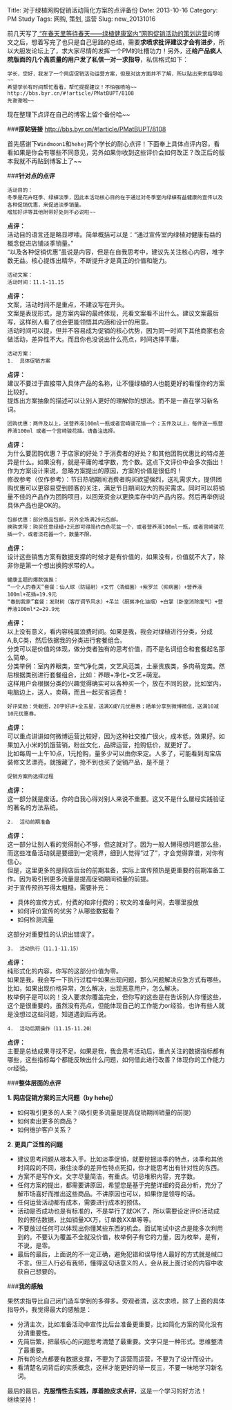 Title: 对于绿植网购促销活动简化方案的点评备份
Date: 2013-10-16
Category: PM Study
Tags: 网购, 策划, 运营
Slug: new_20131016



前几天写了[ “在春天里等待春天——绿植健康室内”网购促销活动的策划运营](http://linliuzi.github.io/pages/2013/10/13/new_20131013.html)的博文之后，想着写完了也只是自己思路的总结，需要**求喷求批评建议才会有进步**，所以大胆发论坛上了，求大家尽情的发挥一个PM的吐槽功力！另外，还**给产品疯人院版面的几个高质量的用户发了私信一对一求指导**，私信格式如下：

	学长，您好，我发了一个网店促销活动运营方案，但是对这方面并不了解，所以贴出来求指导哈~~ 
	希望学长有时间帮忙看看，帮忙提提建议！不怕强喷哈~~ 
	http://bbs.byr.cn/#!article/PMatBUPT/8108 
	先谢谢啦~~ 

现在整理下点评在自己的博客上留个备份哈~~

###**原帖链接**
<http://bbs.byr.cn/#!article/PMatBUPT/8108>  

首先感谢下`Windmoon1`和`hehej`两个学长的耐心点评！下面奉上具体点评内容，看看如果是你会有哪些不同意见，另外如果你收到这些评价会如何改正？改正后的版本我就不再贴到博客上了~~  

###**针对点的点评**

	活动目的：
	冬季是花卉旺季、绿植淡季，因此本活动核心目的在于通过对冬季室内绿植有益健康的宣传以及各种促销优惠，来促进淡季销量。
	增加好评等其他附带好处则不必说啦~~

**点评：**  
活动目的语言还是略显啰嗦。简单概括可以是：“通过宣传室内绿植对健康有益的概念促进店铺淡季销量。”  
 “以及各种促销优惠”虽说是内容，但是在自我思考中，建议先关注核心内容，堆字数无益。核心提炼出精华，不断提升才是真正的价值和能力。

	活动文案：  
	活动时间：11.1-11.15

**点评：**  
文案，活动时间不是重点，不建议写在开头。  
文案是表现形式，是方案内容的最终体现，光看文案看不出什么。建议文案最后写，这样别人看了也会更能领悟其内涵和设计的用意。  
活动时间可以提，但并不容易成为促销的核心优势，因为同一时间下其他商家也会做活动，差异性不大。而且你也没说出什么亮点，时间选择平庸。

	活动方案： 
	1.	具体促销方案  

**点评：**  
建议不要过于直接带入具体产品的名称，让不懂绿植的人也能更好的看懂你的方案比较好。  
提炼出方案抽象的描述可以让别人更好的理解你的想法。而不是一直在学习新名词。

	团购优惠：两件及以上，送营养液100ml一瓶或者宫崎骏花插一个；五件及以上，每件送一瓶营养液100ml 或者一个宫崎骏花插。请备注选择。
	
**点评：**  
为什么要团购优惠？于店家的好处？于消费者的好处？和其他团购优惠比的特点差异是什么。如果没有，就是平庸的堆字数，充个数。这点下文评价中会多次指出！  
作为方案设计来说，忽略方案提出的原因，方案的价值是很低的！  
修改参考（仅作参考）：节日热销期间消费者购买欲望强烈，送礼需求大，提供团购优惠可以更容易受到顾客的关注，满足节日期间较大的购买需求。同时可以将销量不佳的产品作为团购项目，以回笼资金以更换库存中的产品内容。然后再举例说具体产品也是OK的。

	包邮优惠：部分商品包邮，另外全场满29元包邮。  
	换购求带：购买任意绿植+2元即可得简约白色花盆一个，或者营养液100ml一瓶，或者宫崎骏花插一个，或者浇花器一个，数量不限。

**点评：**  
设计这些销售方案有数据支撑的时候才是有价值的，如果没有，价值就不大了，除非你是第一个想出换购求带的人。

	健康主题的爆款强推：  
	“一个人的春天”套餐：仙人球（防辐射）+文竹（清细菌）+紫罗兰（抑病菌）+营养液100ml+花插=19.9元
	“春到我家”套餐：发财树（客厅调节风水）+吊兰（厨房净化油烟）+白掌（卧室消除废气）+营养液100ml*2=29.9元  

**点评：**  
以上没有意义，看内容纯属浪费时间。如果是我，我会对绿植进行分类，分成A,B,C类，然后依据我的分类进行套餐组合。  
分类可以是价值的体现，做分类者独有的思考价值，而不是名词组合和套餐起名那么简单。  
分类举例：室内养眼类，空气净化类，文艺风范类，土豪贵族类，多肉萌宠类。然后根据类别进行套餐组合，比如：养眼+净化+文艺+萌宠。  
这样用户会根据分类的兴趣觉得确实可以各种买一个，放在不同的放，比如室内，电脑边上，送人，卖萌，而且一起买省运费！  

	好评奖励：凭截图，20字好评+全五星，送满X减Y元优惠券；晒单分享到微博微信，送满10减10元优惠券。

**点评：**  
可以重点讲讲如何微博运营比较好，因为这种社交推广很火，成本低，效果好。如果加入小米的饥饿营销，粉丝文化，品牌运营，抢购低价，就更好了。  
比如每周一上午10点，1元抢购，量多少可以由你来定。人多了，可能看到淘宝店装修文艺漂亮，就搜藏了，抢不到也买了促销产品，是不是？

	促销方案的选择过程

**点评：**  
这一部分就是废话。你的自我心得对别人来说不重要。这又不是什么屡经实践验证的著名的方法系统。

	2.	活动前期准备

**点评：**  
这一部分让别人看的觉得耐心不够，但这就对了。因为一般人懒得想问题那么些，而这些准备活动就是要细到一定境界，细到人觉得“过了”，才会觉得靠谱，对你有信心。  
但是，这里更多的是网店后台的前期准备，实际上宣传预热是更重要的前期准备工作。因为吸引到更多流量是提高促销期间销量的前提。  
对于宣传预热写得太粗糙，需要补充：  

* 具体的宣传方式，付费的和非付费的；软文的准备时间，去哪里投放  
* 如何评价宣传的优劣？从哪些数据看？  
* 如何检测流量 

这部分对重要性的认识出错误了。

	3.	活动执行（11.1-11.15）

**点评：**  
纯形式化的内容，你写的这部分价值为零。  
如果是我，我会写一下执行过程中如果出现问题，那么问题解决应急方式有哪些。比如，如果出现价格异常，怎么解决，出现恶意用户，怎么解决。  
枚举例子是可以的！没人要求你覆盖完全，但你写的这些是在告诉别人你懂这些，这个是很重要的。虽然没有亮点，但能体现自己的工作能力or经验，也许有些人就是没想过这些问题，知道遇到后再说。

	4.	活动后期操作（11.15-11.20）

**点评：**  
主要是总结成果寻找不足。如果是我，我会思考活动后，重点关注的数据指标都有哪些，这些指标每个都能反映出什么问题，如何借此进行改善？体现你的工作能力or经验。


###**整体层面的点评**  

**1. 网店促销方案的三大问题（by  hehej）**

* 如何吸引更多的人来？(吸引更多流量是提高促销期间销量的前提) 
* 如何卖出更多的商品？ 
* 如何维护客户关系？ 

**2. 更具广泛性的问题**  

* 建议思考问题从根本入手。比如淡季促销，就要挖掘淡季的特点，淡季和其他时间段的不同，揪住淡季的差异性特点死扣，你才能思考出有针对性的东西。
* 方案不是写作文。文字尽量简洁，有重点。切忌堆积内容，充字数。 
* 任何方案的提出，都需要讲原因，希望您是基于完整详细的竞品分析，充分了解市场喜好而推出这些商品。不讲原因也可以，如果你是领导的话。
* 任何运营活动都有成本，需要进行成本的预估。
* 活动是否成功也是有标准的，不是举行了就OK了，所以需要设定评价活动成败的预估数据，比如销量XX万，订单数XX单等等。
* 不要放过任何可以体现出你懂某些东西的机会。面试笔试中这点是能多次利用到的。不要认为覆盖不全就没价值，枚举例子有它的力量，因为枚举，是有，不说，是零。
* 最后的最后，上面说的不一定正确，避免犯错和误导他人最好的方式就是缄口不言。但三人行必有我师，懂得这句话意义的人，会从我上面讨论的内容中收获自己想要的。

###**我的感触**

果然求指导比自己闭门造车学到的多得多。旁观者清，这次求喷，除了上面的具体指导外，我觉得最大的感触是：

* 分清主次，比如准备活动中宣传比后台准备更重要，比如简化方案的简化没有分清重要性。
* 先简后繁，把最核心的问题思考清楚了最重要。文字只是一种形式。思维整清了最重要。
* 所有的论点都要有数据支撑，不要为了运营而运营，不要为了设计而设计。
* 看清楚名词背后的实质概念，这样才能更好的举一反三，不要一味地学习新名词。

最后的最后，**克服惰性去实践，厚着脸皮求点评**，这是一个学习的好方法！  
继续坚持！